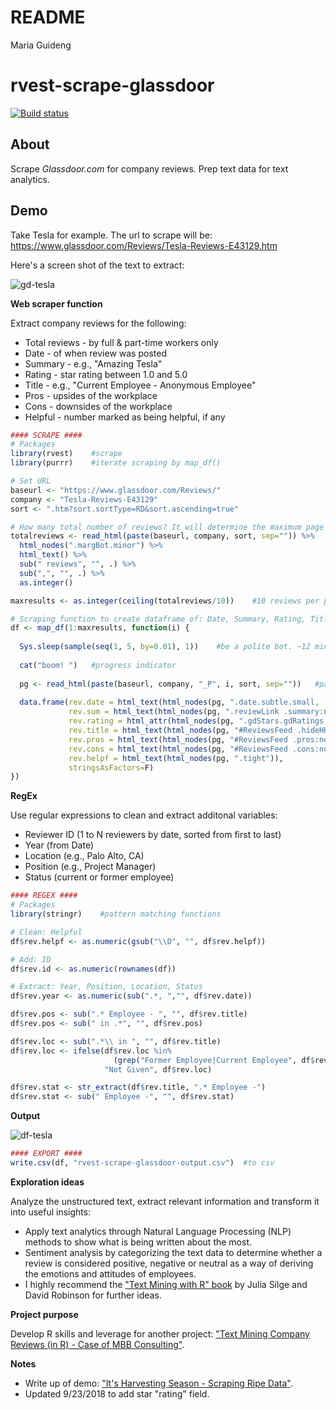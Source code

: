 README
================
Maria Guideng

rvest-scrape-glassdoor
======================

[![Build status](https://ci.appveyor.com/api/projects/status/80w0hxtag5b1t55c?svg=true)](https://ci.appveyor.com/project/mguideng/rvest-scrape-glassdoor)

About
-----

Scrape *Glassdoor.com* for company reviews. Prep text data for text analytics.

Demo
----

Take Tesla for example. The url to scrape will be:
<https://www.glassdoor.com/Reviews/Tesla-Reviews-E43129.htm>

Here's a screen shot of the text to extract:

![gd-tesla](https://raw.githubusercontent.com/mguideng/rvest-scrape-glassdoor/master/images/gd-tesla.PNG)

**Web scraper function**

Extract company reviews for the following:

-   Total reviews - by full & part-time workers only
-   Date - of when review was posted
-   Summary - e.g., "Amazing Tesla"
-   Rating - star rating between 1.0 and 5.0
-   Title - e.g., "Current Employee - Anonymous Employee"
-   Pros - upsides of the workplace
-   Cons - downsides of the workplace
-   Helpful - number marked as being helpful, if any

``` r
#### SCRAPE ####
# Packages
library(rvest)    #scrape
library(purrr)    #iterate scraping by map_df()

# Set URL
baseurl <- "https://www.glassdoor.com/Reviews/"
company <- "Tesla-Reviews-E43129"
sort <- ".htm?sort.sortType=RD&sort.ascending=true"

# How many total number of reviews? It will determine the maximum page results to iterate over.
totalreviews <- read_html(paste(baseurl, company, sort, sep="")) %>% 
  html_nodes(".margBot.minor") %>% 
  html_text() %>% 
  sub(" reviews", "", .) %>% 
  sub(",", "", .) %>% 
  as.integer()

maxresults <- as.integer(ceiling(totalreviews/10))    #10 reviews per page, round up to whole number

# Scraping function to create dataframe of: Date, Summary, Rating, Title, Pros, Cons, Helpful
df <- map_df(1:maxresults, function(i) {
  
  Sys.sleep(sample(seq(1, 5, by=0.01), 1))    #be a polite bot. ~12 mins to run with this system sleeper
  
  cat("boom! ")   #progress indicator
  
  pg <- read_html(paste(baseurl, company, "_P", i, sort, sep=""))   #pagination (_P1 to _P163)
  
  data.frame(rev.date = html_text(html_nodes(pg, ".date.subtle.small, .featuredFlag")),
             rev.sum = html_text(html_nodes(pg, ".reviewLink .summary:not([class*='hidden'])")),
             rev.rating = html_attr(html_nodes(pg, ".gdStars.gdRatings.sm .rating .value-title"), "title"),
             rev.title = html_text(html_nodes(pg, "#ReviewsFeed .hideHH")),
             rev.pros = html_text(html_nodes(pg, "#ReviewsFeed .pros:not([class*='hidden'])")),
             rev.cons = html_text(html_nodes(pg, "#ReviewsFeed .cons:not([class*='hidden'])")),
             rev.helpf = html_text(html_nodes(pg, ".tight")),
             stringsAsFactors=F)
})
```

**RegEx**

Use regular expressions to clean and extract additonal variables:

-   Reviewer ID (1 to N reviewers by date, sorted from first to last)
-   Year (from Date)
-   Location (e.g., Palo Alto, CA)
-   Position (e.g., Project Manager)
-   Status (current or former employee)

``` r
#### REGEX ####
# Packages
library(stringr)    #pattern matching functions

# Clean: Helpful
df$rev.helpf <- as.numeric(gsub("\\D", "", df$rev.helpf))

# Add: ID
df$rev.id <- as.numeric(rownames(df))

# Extract: Year, Position, Location, Status
df$rev.year <- as.numeric(sub(".*, ","", df$rev.date))

df$rev.pos <- sub(".* Employee - ", "", df$rev.title)
df$rev.pos <- sub(" in .*", "", df$rev.pos)

df$rev.loc <- sub(".*\\ in ", "", df$rev.title)
df$rev.loc <- ifelse(df$rev.loc %in% 
                       (grep("Former Employee|Current Employee", df$rev.loc, value = T)), 
                     "Not Given", df$rev.loc)

df$rev.stat <- str_extract(df$rev.title, ".* Employee -")
df$rev.stat <- sub(" Employee -", "", df$rev.stat)
```

**Output**

![df-tesla](https://raw.githubusercontent.com/mguideng/rvest-scrape-glassdoor/master/images/df-tesla.PNG)

``` r
#### EXPORT ####
write.csv(df, "rvest-scrape-glassdoor-output.csv")  #to csv
```

**Exploration ideas**

Analyze the unstructured text, extract relevant information and transform it into useful insights:

-   Apply text analytics through Natural Language Processing (NLP) methods to show what is being written about the most.
-   Sentiment analysis by categorizing the text data to determine whether a review is considered positive, negative or neutral as a way of deriving the emotions and attitudes of employees.
-   I highly recommend the ["Text Mining with R" book](https://www.tidytextmining.com/) by Julia Silge and David Robinson for further ideas.

**Project purpose**

Develop R skills and leverage for another project: ["Text Mining Company Reviews (in R) - Case of MBB Consulting"](https://mguideng.github.io/2018-07-16-text-mining-glassdoor-big3/).

**Notes**

-   Write up of demo: ["It's Harvesting Season - Scraping Ripe Data"](https://mguideng.github.io/2018-08-01-rvesting-glassdoor/).
-   Updated 9/23/2018 to add star "rating" field.
